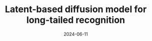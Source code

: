 ---
title: "Latent-based diffusion model for long-tailed recognition"
collection: publications
category: conferences
permalink: /publication/2024-cvprw
excerpt: 'This paper is about tackling Long-Tailed Recognition problem with Diffusion models generating pseudo image features.'
date: 2024-06-11
venue: 'CVPR Workshop 2024'
paperurl: 'https://openaccess.thecvf.com/content/CVPR2024W/L3D-IVU/papers/Han_Latent-based_Diffusion_Model_for_Long-tailed_Recognition_CVPRW_2024_paper.pdf'
bibtexurl: 'http://academicpages.github.io/files/cvprw2024.bib'
---